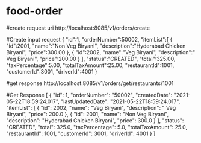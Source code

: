 # food-order

#create request uri
http://localhost:8085/v1/orders/create

#Create input request
{
"id":1,
"orderNumber":50002,
"itemList":[
    {
        "id":2001,
        "name":"Non Veg Biryani",
        "description":"Hyderabad Chicken Biryani",
        "price":300.00
    },
    {
        "id":2002,
        "name":"Veg Biryani",
        "description":" Veg Biryani",
        "price":200.00
    }
],
"status":"CREATED",
"total":325.00,
"taxPercentage":5.00,
"totalTaxAmount":25.00,
"restaurantId":1001,
"customerId":3001,
"driverId":4001
}

#get response
http://localhost:8085/v1/orders/get/restaurants/1001

#Get Response
[
    {
        "id": 1,
        "orderNumber": "50002",
        "createdDate": "2021-05-22T18:59:24.017",
        "lastUpdatedDate": "2021-05-22T18:59:24.017",
        "itemList": [
            {
                "id": 2002,
                "name": "Veg Biryani",
                "description": " Veg Biryani",
                "price": 200.0
            },
            {
                "id": 2001,
                "name": "Non Veg Biryani",
                "description": "Hyderabad Chicken Biryani",
                "price": 300.0
            }
        ],
        "status": "CREATED",
        "total": 325.0,
        "taxPercentage": 5.0,
        "totalTaxAmount": 25.0,
        "restaurantId": 1001,
        "customerId": 3001,
        "driverId": 4001
    }
]
